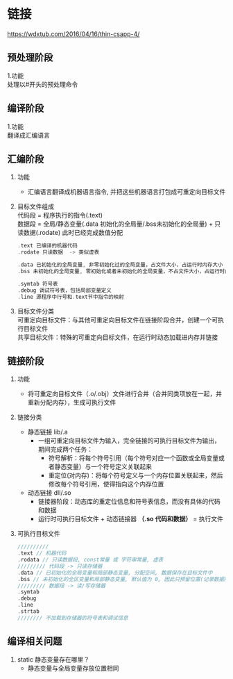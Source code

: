 # 链接  

<https://wdxtub.com/2016/04/16/thin-csapp-4/>

## 预处理阶段

1.功能  
处理以#开头的预处理命令  

## 编译阶段  

1.功能  
翻译成汇编语言  

## 汇编阶段

1. 功能  
    - 汇编语言翻译成机器语言指令, 并把这些机器语言打包成可重定向目标文件  

2. 目标文件组成  
    代码段 = 程序执行的指令(.text)  
    数据段 = 全局/静态变量(.data 初始化的全局量/.bss未初始化的全局量) + 只读数据(.rodate)
    此时已经完成数值分配  

    ```c
    .text 已编译的机器代码  
    .rodate 只读数据  -> 类似虚表

    .data 已初始化的全局变量, 非零初始化过的全局变量，占文件大小，占运行时内存大小  
    .bss 未初始化的全局变量, 零初始化或者未初始化的全局变量，不占文件大小，占运行时内存大小

    .symtab 符号表  
    .debug 调试符号表，包括局部变量定义  
    .line 源程序中行号和.text节中指令的映射  
    ```

3. 目标文件分类  
    可重定向目标文件：与其他可重定向目标文件在链接阶段合并，创建一个可执行目标文件  
    共享目标文件：特殊的可重定向目标文件，在运行时动态加载进内存并链接  

## 链接阶段

1. 功能  
    - 将可重定向目标文件（.o/.obj）文件进行合并（合并同类项放在一起，并重新分配内存），生成可执行文件  

2. 链接分类  

    - 静态链接 lib/.a  
      - 一组可重定向目标文件为输入，完全链接的可执行目标文件为输出，期间完成两个任务：  
        - 符号解析：将每个符号引用（每个符号对应一个函数或全局变量或者静态变量）与一个符号定义关联起来  
        - 重定位(对内存)：将每个符号定义与一个内存位置关联起来，然后修改每个符号引用，使得指向这个内存位置  
    - 动态链接 dll/.so  
      - 链接器阶段：动态库的重定位信息和符号表信息，而没有具体的代码和数据  
      - 运行时可执行目标文件 + 动态链接器 **（.so 代码和数据）** = 执行文件  

3. 可执行目标文件

    ```c
    //////////
    .text // 机器代码
    .rodata // 只读数据段, const常量 或 字符串常量, 虚表
    ///////// 代码段 -> 只读存储器
    .data // 已初始化的全局变量和局部静态变量, 分配空间, 数据保存在目标文件中
    .bss // 未初始化的全区变量和局部静态变量, 默认值为 0, 因此只预留位置(记录数据所需空间大小)不占空间
    ///////// 数据段 -> 读/写存储器
    .symtab
    .debug
    .line
    .strtab
    //////// 不加载到存储器的符号表和调试信息
    ```

## 编译相关问题

1. static 静态变量存在哪里？  
    - 静态变量与全局变量存放位置相同  
